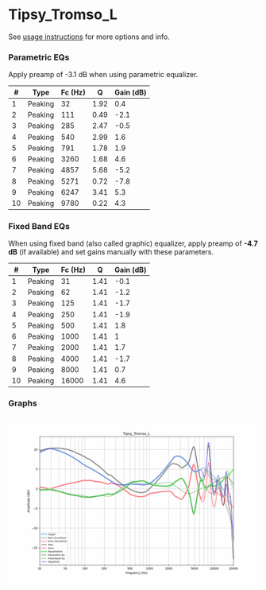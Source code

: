 # Tipsy_Tromso_L
See [usage instructions](https://github.com/jaakkopasanen/AutoEq#usage) for more options and info.

### Parametric EQs
Apply preamp of -3.1 dB when using parametric equalizer.

|   # | Type    |   Fc (Hz) |    Q |   Gain (dB) |
|-----|---------|-----------|------|-------------|
|   1 | Peaking |        32 | 1.92 |         0.4 |
|   2 | Peaking |       111 | 0.49 |        -2.1 |
|   3 | Peaking |       285 | 2.47 |        -0.5 |
|   4 | Peaking |       540 | 2.99 |         1.6 |
|   5 | Peaking |       791 | 1.78 |         1.9 |
|   6 | Peaking |      3260 | 1.68 |         4.6 |
|   7 | Peaking |      4857 | 5.68 |        -5.2 |
|   8 | Peaking |      5271 | 0.72 |        -7.8 |
|   9 | Peaking |      6247 | 3.41 |         5.3 |
|  10 | Peaking |      9780 | 0.22 |         4.3 |

### Fixed Band EQs
When using fixed band (also called graphic) equalizer, apply preamp of **-4.7 dB** (if available) and set gains manually with these parameters.

|   # | Type    |   Fc (Hz) |    Q |   Gain (dB) |
|-----|---------|-----------|------|-------------|
|   1 | Peaking |        31 | 1.41 |        -0.1 |
|   2 | Peaking |        62 | 1.41 |        -1.2 |
|   3 | Peaking |       125 | 1.41 |        -1.7 |
|   4 | Peaking |       250 | 1.41 |        -1.9 |
|   5 | Peaking |       500 | 1.41 |         1.8 |
|   6 | Peaking |      1000 | 1.41 |         1   |
|   7 | Peaking |      2000 | 1.41 |         1.7 |
|   8 | Peaking |      4000 | 1.41 |        -1.7 |
|   9 | Peaking |      8000 | 1.41 |         0.7 |
|  10 | Peaking |     16000 | 1.41 |         4.6 |

### Graphs
![](./Tipsy_Tromso_L.png)
